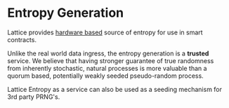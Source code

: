 <!--
order: 9
-->

# Entropy Generation

Lattice provides [hardware based](https://en.wikipedia.org/wiki/Hardware_random_number_generator) source of entropy for use in smart contracts.

Unlike the real world data ingress, the entropy generation is a **trusted** service. We believe that having stronger guarantee of true randomness from inherently stochastic, natural processes is more valuable than a quorum based, potentially weakly seeded pseudo-random process.

Lattice Entropy as a service can also be used as a seeding mechanism for 3rd party PRNG's.

